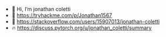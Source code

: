 - 👋 Hi, I’m jonathan coletti
- 🔎 https://tryhackme.com/p/Jonathan1567
- 💬 https://stackoverflow.com/users/15907013/jonathan-coletti
- 🔥 https://discuss.pytorch.org/u/jonathan_coletti/summary
